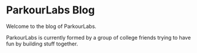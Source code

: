 # ParkourLabs Blog

Welcome to the blog of ParkourLabs.

ParkourLabs is currently formed by a group of college friends trying to have
fun by building stuff together.
